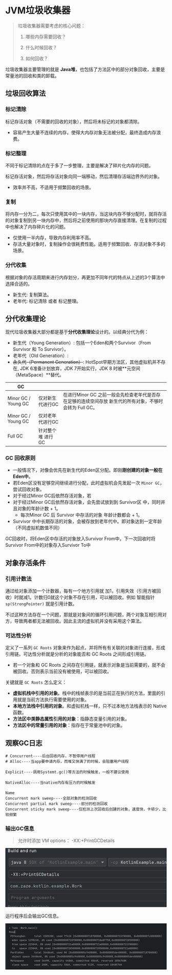 # JVM垃圾收集器

> 垃圾收集器需要考虑的核心问题：
>
> 1. 哪些内存需要回收？
>
> 2. 什么时候回收？
>
> 3. 如何回收？

垃圾收集器主要管理的就是 **Java堆**，也包括了方法区中的部分对象回收，主要是常量池的回收和类的卸载。

## 垃圾回收算法

### 标记清除

标记存活对象（不需要的回收的对象），然后将未标记的对象都清除。

* 容易产生大量不连续的内存，使得大内存对象无法被分配，最终造成内存浪费。

### 标记整理

不同于标记清除的点在于多了一步整理，主要是解决了碎片化内存的问题。

标记存活对象，然后将存活对象向同一端移动，然后清理存活端边界外的对象。

* 效率并不高，不适用于频繁回收的场景。

### 复制

将内存一分为二，每次只使用其中的一块内存，当这块内存不够分配时，就将存活的对象复制到另一块内存中，然后将之前使用的那块内存直接清理。在复制的过程中也解决了内存碎片化的问题。

* 仅使用一半内存，导致内存利用率不高。
* 存活大量对象时，复制操作会很耗费性能。适用于频繁回收、存活对象不多的场景。

### 分代收集

根据对象的存活周期来进行内存划分，再更加不同年代的特点从上述的3个算法中选择合适的。

- 新生代: 复制算法。
- 老年代: 标记清除 或者 标记整理。



## 分代收集理论

现代垃圾收集器大部分都是基于**分代收集理论**设计的。以经典分代为例：

- 新生代（Young Generation）: 包括一个Eden和两个Survivor（From Survivor 和 To Survivor）。
- 老年代（Old Generation）:
- ~~永久代（Permanent Generation）~~: HotSpot早期方法区，其他虚拟机并不存在, JDK 6准备计划放弃，JDK 7开始实行，JDK 8 时被**元空间（MetaSpace）**替代。



| GC                  |                    |                                                              |
| ------------------- | ------------------ | ------------------------------------------------------------ |
| Minor GC / Young GC | 仅对新生代进行GC   | 在进行Minor GC 之前一般会先检查老年代是否存在足够的连续空间存放 新生代的所有对象，不够时 会转为 Full GC。 |
| Minor GC / Young GC | 仅对老年代进行GC   |                                                              |
| Full GC             | 针对整个 堆 进行GC |                                                              |

### GC 回收原则

* 一般情况下，对像会优先在新生代的Eden区分配。即刚**刚创建的对象一般在 Eden中**。
* 若Eden区没有足够空间继续进行分配，此时虚拟机会先发起一次 `Minor GC`，尝试回收对象。
* 对于经过Minor GC后依然存活对象，若
* 对于经过Minor GC后依然存活对象，会先尝试放到到 Survivor区 中，同时并且对象的年龄计数 + 1。
  * 每次Minor GC 后 Survivor 中存活的对象 年龄计数都会 + 1。
* Survivor 中中长期存活的对象，会被存放到老年代中。即对象达到一定年龄（不同虚拟机数值不同）

GC回收时，将Eden区中存活的对象放入Survivor From中，下一次回收时将Survivor From中的对象存入Survivor To中

## 对象存活条件

### 引用计数法

通过给对象添加一个计数器，每有一个地方引用就 加1，引用失效（引用方被回收）时就减1。计数归0就这个对象不存在引用，可以被回收。例如 智能指针`sp(StrongPointer)` 就是引用计数。

不过这种方法存在一个问题，那就是对象间的循环引用问题，两个对象互相引用对方，导致两者都无法被回收。因此主流的虚拟机并没有采用这个算法。

### 可达性分析

定义了一系列 `GC Roots` 对象来作为起点，并将所有有关联的对象进行连接，形成引用链。可达性分析就是分析的对象能否和 GC Roots 之间形成引用链。

* 若一个对象和 GC Roots 之间存在引用链，就表示对象是当前需要的，就不会被回收。否则表示当前没有被使用，可以被回收。

关键就是 `GC Roots` 怎么定义：

* **虚拟机栈中引用的对象**。栈中的栈帧表示的是当前正在执行的方法，里面的引用就是当前方法执行需要使用的对象。
* **本地方法栈中引用的对象**。和虚拟机栈一样，只不过本地方法栈表示的 Native 函数。
* **方法区中类静态属性引用的对象**：指静态变量引用的对象。
* **方法区中的常量引用的对象**：指存在于常量池中的对象。



## 观察GC日志

```shell
# Concurrent----后台回收内存，不暂停用户线程
# Alloc----当app要申请内存，而堆又快满了的时候，会阻塞用户线程

Explicit----调用Systemt.gc()等方法的时候触发，一般不建议使用

NativeAlloc----当native内存有压力的时候触发

Name
Concurrent mark sweep----全部对象的检测回收
Concurrent partial mark sweep----部分的检测回收
Concurrent sticky mark sweep----仅检测上次回收后创建的对象，速度快，卡顿少，比较频繁

```



### 输出GC信息

> 允许时添加 VM options： -XX:+PrintGCDetails

![image-20230711173206777](./JVM%E5%9E%83%E5%9C%BE%E6%94%B6%E9%9B%86%E5%99%A8(GC).assets/image-20230711173206777.png)

运行程序后会输出GC信息。

![image-20230711173241318](./JVM%E5%9E%83%E5%9C%BE%E6%94%B6%E9%9B%86%E5%99%A8(GC).assets/image-20230711173241318.png)
